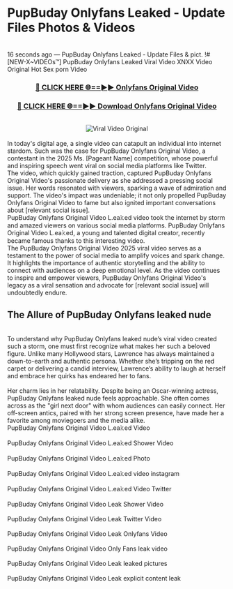 # PupBuday Onlyfans Leaked - Update Files Photos & Videos 
<br>
16 seconds ago — PupBuday Onlyfans Leaked - Update Files & pict. !#[NEW-X~VIDEOs™] PupBuday Onlyfans Leaked Viral Video XNXX Video Original Hot Sex porn Video
<br>
<div align="center">
<h3><a href="http://freeplayer.one?title=PupBuday&ref=25OR" rel="nofollow">🔴 CLICK HERE 🌐==►► Onlyfans Original Video</a></h3>
<h3><a href="http://freeplayer.one?title=PupBuday&ref=25OR" rel="nofollow">🔴 CLICK HERE 🌐==►► Download Onlyfans Original Video</a></h3>
<br>
<a href="http://freeplayer.one?title=PupBuday&ref=25OR" rel="nofollow" data-target="animated-image.originalLink"><img src="https://i.ibb.co.com/xMMVF88/686577567.gif" alt="Viral Video Original" style="max-width: 100%; display: inline-block;" data-target="animated-image.originalImage"></a>
</div>
<br>
In today's digital age, a single video can catapult an individual into internet stardom. Such was the case for PupBuday Onlyfans Original Video, a contestant in the 2025 Ms. [Pageant Name] competition, whose powerful and inspiring speech went viral on social media platforms like Twitter.
<br>
The video, which quickly gained traction, captured PupBuday Onlyfans Original Video's passionate delivery as she addressed a pressing social issue. Her words resonated with viewers, sparking a wave of admiration and support. The video's impact was undeniable; it not only propelled PupBuday Onlyfans Original Video to fame but also ignited important conversations about [relevant social issue].
<br>
PupBuday Onlyfans Original Video L.ea𝚔ed video took the internet by storm and amazed viewers on various social media platforms. PupBuday Onlyfans Original Video L.ea𝚔ed, a young and talented digital creator, recently became famous thanks to this interesting video.
<br>
The PupBuday Onlyfans Original Video 2025 viral video serves as a testament to the power of social media to amplify voices and spark change. It highlights the importance of authentic storytelling and the ability to connect with audiences on a deep emotional level. As the video continues to inspire and empower viewers, PupBuday Onlyfans Original Video's legacy as a viral sensation and advocate for [relevant social issue] will undoubtedly endure.
<br>
<h2>The Allure of PupBuday Onlyfans leaked nude</h2>
<br>
To understand why PupBuday Onlyfans leaked nude’s viral video created such a storm, one must first recognize what makes her such a beloved figure. Unlike many Hollywood stars, Lawrence has always maintained a down-to-earth and authentic persona. Whether she’s tripping on the red carpet or delivering a candid interview, Lawrence’s ability to laugh at herself and embrace her quirks has endeared her to fans.
<br><br>
Her charm lies in her relatability. Despite being an Oscar-winning actress, PupBuday Onlyfans leaked nude feels approachable. She often comes across as the "girl next door" with whom audiences can easily connect. Her off-screen antics, paired with her strong screen presence, have made her a favorite among moviegoers and the media alike.
<br>
PupBuday Onlyfans Original Video L.ea𝚔ed Video
<br><br>
PupBuday Onlyfans Original Video L.ea𝚔ed Shower Video
<br><br>
PupBuday Onlyfans Original Video L.ea𝚔ed Photo
<br><br>
PupBuday Onlyfans Original Video L.ea𝚔ed video instagram
<br><br>
PupBuday Onlyfans Original Video L.ea𝚔ed Video Twitter
<br><br>
PupBuday Onlyfans Original Video Leak Shower Video
<br><br>
PupBuday Onlyfans Original Video Leak Twitter Video
<br><br>
PupBuday Onlyfans Original Video Leak Onlyfans Video
<br><br>
PupBuday Onlyfans Original Video Only Fans leak video
<br><br>
PupBuday Onlyfans Original Video Leak leaked pictures
<br><br>
PupBuday Onlyfans Original Video Leak explicit content leak